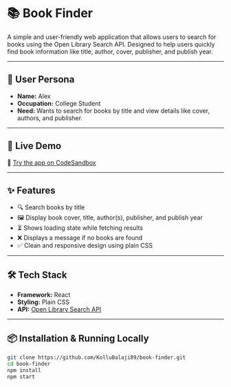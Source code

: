 
# 📚 Book Finder

A simple and user-friendly web application that allows users to search for books using the Open Library Search API. Designed to help users quickly find book information like title, author, cover, publisher, and publish year.

---

## 👤 User Persona

- **Name:** Alex  
- **Occupation:** College Student  
- **Need:** Wants to search for books by title and view details like cover, authors, and publisher.

---

## 🚀 Live Demo

🔗 [Try the app on CodeSandbox](https://codesandbox.io/p/sandbox/book-finder-dqdchf)

---

## ✨ Features

- 🔍 Search books by title
- 🖼️ Display book cover, title, author(s), publisher, and publish year
- ⏳ Shows loading state while fetching results
- ❌ Displays a message if no books are found
- ✅ Clean and responsive design using plain CSS

---

## 🛠️ Tech Stack

- **Framework:** React
- **Styling:** Plain CSS
- **API:** [Open Library Search API](https://openlibrary.org/dev/docs/api/search)

---

## 📦 Installation & Running Locally

```bash
git clone https://github.com/KolluBalaji89/book-finder.git
cd book-finder
npm install
npm start

